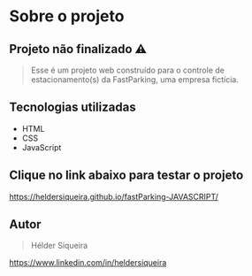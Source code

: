 # Sobre o projeto

## Projeto não finalizado ⚠️

>Esse é um projeto web construído para o controle de estacionamento(s) da FastParking, uma empresa fictícia.

## Tecnologias utilizadas

- HTML
- CSS
- JavaScript

## Clique no link abaixo para testar o projeto

https://heldersiqueira.github.io/fastParking-JAVASCRIPT/

## Autor

>Hélder Siqueira

https://www.linkedin.com/in/heldersiqueira

